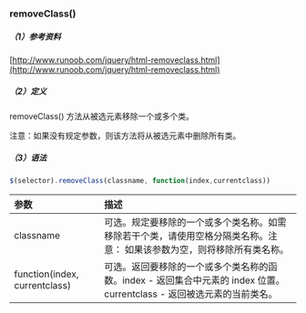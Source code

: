 ### removeClass\(\)

##### （1）参考资料

[http://www.runoob.com/jquery/html-removeclass.html](http://www.runoob.com/jquery/html-removeclass.html)

##### （2）定义

removeClass\(\) 方法从被选元素移除一个或多个类。

注意：如果没有规定参数，则该方法将从被选元素中删除所有类。

##### （3）语法

```js
$(selector).removeClass(classname, function(index,currentclass))
```

| 参数 | 描述 |
| :--- | :--- |
| classname | 可选。规定要移除的一个或多个类名称。如需移除若干个类，请使用空格分隔类名称。注意： 如果该参数为空，则将移除所有类名称。 |
| function\(index, currentclass\) | 可选。返回要移除的一个或多个类名称的函数。index - 返回集合中元素的 index 位置。currentclass - 返回被选元素的当前类名。 |



